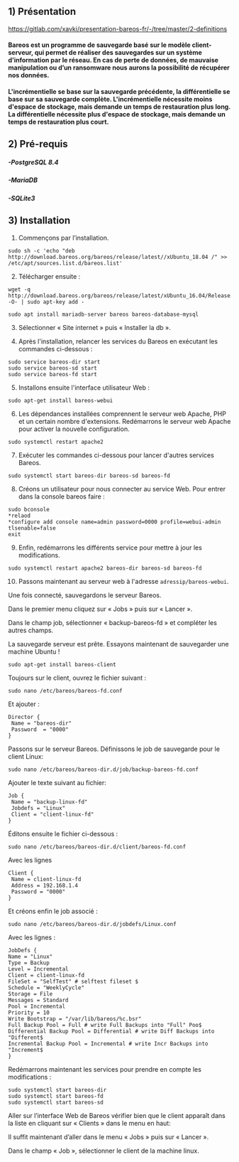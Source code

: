 ## 1) Présentation

https://gitlab.com/xavki/presentation-bareos-fr/-/tree/master/2-definitions

#### Bareos est un programme de sauvegarde basé sur le modèle client-serveur, qui permet de réaliser des sauvegardes sur un système d’information par le réseau. En cas de perte de données, de mauvaise manipulation ou d’un ransomware nous aurons la possibilité de récupérer nos données. 

#### L'incrémentielle se base sur la sauvegarde précédente, la différentielle se base sur sa sauvegarde complète. L'incrémentielle nécessite moins d'espace de stockage, mais demande un temps de restauration plus long. La différentielle nécessite plus d'espace de stockage, mais demande un temps de restauration plus court.

## 2) Pré-requis

##### -PostgreSQL 8.4
##### -MariaDB
##### -SQLite3

## 3) Installation

1. Commençons par l’installation.
```
sudo sh -c 'echo "deb http://download.bareos.org/bareos/release/latest//xUbuntu_18.04 /" >> /etc/apt/sources.list.d/bareos.list'
```

2. Télécharger ensuite :

```
wget -q http://download.bareos.org/bareos/release/latest/xUbuntu_16.04/Release.key -O- | sudo apt-key add -
```

```
sudo apt install mariadb-server bareos bareos-database-mysql
```

3. Sélectionner « Site internet » puis « Installer la db ».

4. Après l'installation, relancer les services du Bareos en exécutant les commandes ci-dessous :

```
sudo service bareos-dir start
sudo service bareos-sd start
sudo service bareos-fd start
```

5. Installons ensuite l'interface utilisateur Web :

```
sudo apt-get install bareos-webui
```

6. Les dépendances installées comprennent le serveur web Apache, PHP et un certain nombre d'extensions. Redémarrons le serveur web Apache pour activer la nouvelle configuration.

```
sudo systemctl restart apache2
```

7. Exécuter les commandes ci-dessous pour lancer d'autres services Bareos.

```
sudo systemctl start bareos-dir bareos-sd bareos-fd
```

8. Créons un utilisateur pour nous connecter au service Web. Pour entrer dans la console bareos faire :

```
sudo bconsole
*relaod
*configure add console name=admin password=0000 profile=webui-admin tlsenable=false
exit
```

9. Enfin, redémarrons les différents service pour mettre à jour les modifications.

```
sudo systemctl restart apache2 bareos-dir bareos-sd bareos-fd
```

10. Passons maintenant au serveur web à l'adresse `adressip/bareos-webui`. 

Une fois connecté, sauvegardons le serveur Bareos.

Dans le premier menu cliquez sur « Jobs » puis sur « Lancer ». 

Dans le champ job, sélectionner « backup-bareos-fd » et compléter les autres champs.


La sauvegarde serveur est prête. Essayons maintenant de sauvegarder une machine Ubuntu !

```
sudo apt-get install bareos-client
```

Toujours sur le client, ouvrez le fichier suivant :

```
sudo nano /etc/bareos/bareos-fd.conf
 ```
 
Et ajouter :

```
Director {
 Name = "bareos-dir"
 Password  = "0000"
}
```

Passons sur le serveur Bareos. Définissons le job de sauvegarde pour le client Linux:

```
sudo nano /etc/bareos/bareos-dir.d/job/backup-bareos-fd.conf
```

Ajouter le texte suivant au fichier:

```
Job {
 Name = "backup-linux-fd"
 Jobdefs = "Linux"
 Client = "client-linux-fd"
}
```

Éditons ensuite le fichier ci-dessous :

```
sudo nano /etc/bareos/bareos-dir.d/client/bareos-fd.conf
```

Avec les lignes

```
Client {  
 Name = client-linux-fd 
 Address = 192.168.1.4
 Password = "0000"
}
```

Et créons enfin le job associé :

```
sudo nano /etc/bareos/bareos-dir.d/jobdefs/Linux.conf
```

Avec les lignes :

```
JobDefs {
Name = "Linux"
Type = Backup
Level = Incremental
Client = client-linux-fd
FileSet = "SelfTest" # selftest fileset $
Schedule = "WeeklyCycle"
Storage = File
Messages = Standard
Pool = Incremental
Priority = 10
Write Bootstrap = "/var/lib/bareos/%c.bsr"
Full Backup Pool = Full # write Full Backups into "Full" Poo$
Differential Backup Pool = Differential # write Diff Backups into "Different$
Incremental Backup Pool = Incremental # write Incr Backups into "Increment$
}
```
 

Redémarrons maintenant les services pour prendre en compte les modifications :

```
sudo systemctl start bareos-dir 
sudo systemctl start bareos-fd 
sudo systemctl start bareos-sd
```

Aller sur l’interface Web de Bareos vérifier bien que le client apparaît dans la liste en cliquant sur « Clients » dans le menu en haut:

Il suffit maintenant d’aller dans le menu « Jobs » puis sur « Lancer ». 

Dans le champ « Job », sélectionner le client de la machine linux.

